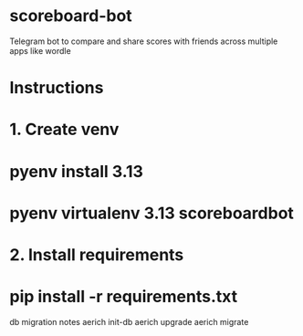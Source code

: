 # scoreboard-bot

Telegram bot to compare and share scores with friends across multiple apps like wordle

# Instructions

# 1. Create venv

# pyenv install 3.13

# pyenv virtualenv 3.13 scoreboardbot

# 2. Install requirements

# pip install -r requirements.txt


db migration notes
aerich init-db
aerich upgrade
aerich migrate
